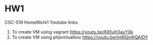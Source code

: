 # HW1
CSC-519 HomeWork1
Youtube links:
1. To create VM using vagrant https://youtu.be/K81uH3axYXk
2. To create VM using phpvirtualbox https://youtu.be/mtRQmKQAIDY
